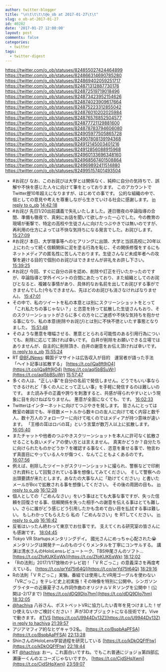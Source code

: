 ```yaml
---
author: twitter-blogger
title: "\n\t\t\t\t@o_ob at 2017-01-27\t\t"
slug: o_ob-at-2017-01-27
id: 40282
date: '2017-01-27 12:00:00'
layout: post
comments: false
categories:
  - twitter
tags:
  - twitter-digest
---
```


https://twitter.com/o_ob/statuses/824855027424464899 https://twitter.com/o_ob/statuses/824866314690785280 https://twitter.com/o_ob/statuses/824869402059251717 https://twitter.com/o_ob/statuses/824871312887730176 https://twitter.com/o_ob/statuses/824872519719018496 https://twitter.com/o_ob/statuses/824873423952154626 https://twitter.com/o_ob/statuses/824874023909617664 https://twitter.com/o_ob/statuses/824875223312855042 https://twitter.com/o_ob/statuses/824876010202025984 https://twitter.com/o_ob/statuses/824876576852504577 https://twitter.com/o_ob/statuses/824877721129881600 https://twitter.com/o_ob/statuses/824878783794606080 https://twitter.com/o_ob/statuses/824905977505865728 https://twitter.com/o_ob/statuses/824907808139194368 https://twitter.com/o_ob/statuses/824912145003401216 https://twitter.com/o_ob/statuses/824912856088915968 https://twitter.com/o_ob/statuses/824960133696348160 https://twitter.com/o_ob/statuses/824968567401508864 https://twitter.com/o_ob/statuses/824969892411514880 https://twitter.com/o_ob/statuses/824995157401493504  

*   #お詫び なお、このお詫びは大学とは関係なく、純粋に自分の気持ちで、誤解や不快を感じた人々に向けて筆をとっております。 このアカウントでTwitter歴10年超えになりますが、はじめての事です。 公的な組織の中で、個としての意見や考えを尊重しながら生きていける社会に感謝します。 [in reply to o_ob](https://twitter.com/o_ob/statuses/824837418444427265) [14:42:18](https://twitter.com/o_ob/statuses/824855027424464899)
*   #お詫び 先日1/20出前講義で失礼いたしました。連日徹夜の卒論指導の合間、準備も徹夜で、真剣にお話を聞いて欲しかった一心でした。今の教育の現場が衝撃で、特定の高校や生徒さんに向けたつぶやきでは無いのですが、再利用の仕方によっては不快な気持ちになる発言でした。お詫びします。 [15:27:09](https://twitter.com/o_ob/statuses/824866314690785280)
*   #お詫び 本日、大学理事等へのヒアリングに出頭、大学と当該高校に20年以上にわたって続く信頼関係に泥を塗る行為を恥じ、その関係修復をするにもネットメディアの匿名性に苦しんでおります。生徒さんなど未成年者への攻撃を避ける目的で個別のお詫びはできませんが非礼をお許し下さい。 [15:39:25](https://twitter.com/o_ob/statuses/824869402059251717)
*   #お詫び 今回、すぐに自分の非を認め、削除や訂正を行いたかったのですが、卒論指導と学外イベントの合間にあたっており、また組織としてのお詫びとなると、複雑な事情があり、具体的なお名前を出してお詫びする事ができませんでした(今もできません、先ほどのお詫びも消さなければなりません)。 [15:47:01](https://twitter.com/o_ob/statuses/824871312887730176)
*   その中で、私のツイートを私の本意とは別にスクリーンショットをとって「これ私たちの事じゃない？」と恣意を持って拡散した生徒さんもおり、そのスクリーンショットがさらに多くの方々にご迷惑や不快な気持ちを抱かせる事になり、私の本意(削除やお詫び)とは別に不快不徳といたす事態となりました。 [15:51:48](https://twitter.com/o_ob/statuses/824872519719018496)
*   そのような悪意を増幅させる、悪意ととられる可能性のある引用行為についても、削除に応じて頂ければ幸いです。 白井が削除をお願いできる立場ではありませんが、自主的に削除頂き、白井の謝意をお伝え頂ければ幸いです。 [in reply to o_ob](https://twitter.com/o_ob/statuses/824872519719018496) [15:55:24](https://twitter.com/o_ob/statuses/824873423952154626)
*   RT [@BFJNews](https://twitter.com/BFJNews): 韓国デマサイトは広告収入が目的　運営者が語った手法「ヘイト記事は拡散する」 [https://t.co/jQa8ft9jO4](https://t.co/jQa8ft9jO4) [https://t.co/aql5bBSuWr](https://t.co/aql5bBSuWr) [15:57:47](https://twitter.com/o_ob/statuses/824874023909617664)
*   多くの人は、"正しい事"を自分の名前で発信しません。どうでもいい事ならできるけれど「多くの人にとって正しい事」を手軽に発信するのは難しいのです。 また読み手の正義や誇りを刺激すると、共感が得られやすいという現象に目を向けねばなりません。 悪意が全面になくても、です。 [16:02:33](https://twitter.com/o_ob/statuses/824875223312855042)
*   Twitterはインターネットに向けてつぶやきを発します。 皆さんにとっては教室の雑談でも、半径数メートルから数キロの友人に向けて呟く内容と数千人、数十万人のフォローワーに向けて呟くのではメディアが持つ意味が違います。 「王様の耳はロバの耳」という言葉が数万人以上に拡散します。 [16:05:40](https://twitter.com/o_ob/statuses/824876010202025984)
*   またチャットや他者のつぶやきスクリーンショットを本人に許可なく拡散させることも良いメディアの使い方とは言えません。 真実かどうか？自分たちに向けられたものかどうか？を確認する事なく、恣意を乗せる事で、物言わず真面目にやっている人々が傷つく、なんてこともよくあるのです。 [16:07:56](https://twitter.com/o_ob/statuses/824876576852504577)
*   例えば、削除したツイートがスクリーンショットに撮られ、警察などで印刷され資料として回覧されている事を想像してみてください。 そして警察への出頭要請が来たとします。あなたの大事な人に「助けてください」と書いたメールがBccで拡散される事を想像してください。 その後の周囲の目も。 [in reply to o_ob](https://twitter.com/o_ob/statuses/824876576852504577) [16:12:28](https://twitter.com/o_ob/statuses/824877721129881600)
*   個人としての「ごめんなさい」をいう事はとても大事な事ですが、失った信頼を回復させる事、信頼関係を失った相手への謝意を伝える事はとても難しい。さらに誰がどう感じどう引用したかも含めて白い目を払拭する事は難しい。 もしわかってもらえたら 私の「ごめんなさい」を RTしてください。 [in reply to o_ob](https://twitter.com/o_ob/statuses/824877721129881600) [16:16:42](https://twitter.com/o_ob/statuses/824878783794606080)
*   反省はいったん終わって東京でお仕事です。 支えてくれる研究室の皆さんにも感謝です。 [18:04:45](https://twitter.com/o_ob/statuses/824905977505865728)
*   Tokyo VR Startupsメンタリングデイ。 國光さんにめっちゃ心配された😭 メンタリングは開発チームのものづくりメンタルを丁寧にコンサルする。 講演は清水さんのHoloLensレビュートーク、TBS仲尾さんのソフト… [https://t.co/ZfoKUKEqWk](https://t.co/ZfoKUKEqWk) [18:12:02](https://twitter.com/o_ob/statuses/824907808139194368)
*   「Rの法則」2017/1/17放映のテレビ初！「ＶＲごっこ」の意義深さを再度考えている。 [https://t.co/qrYd75t64Q](https://t.co/qrYd75t64Q) [18:29:16](https://twitter.com/o_ob/statuses/824912145003401216)
*   Rの法則「ＶＲごっこ」実験。番組では使用したVR用ゴーグルを使わない「VRごっこ」をテレビ史上初実施！その映像を特別に公開中。シンガソングライターの近藤夏子さん作詞作曲のオリジナルＶＲソングを公開中！(公開は-2/17まで) [https://t.co/dDQ9Dlo7hm](https://t.co/dDQ9Dlo7hm) [18:32:05](https://twitter.com/o_ob/statuses/824912856088915968)
*   [@hachiya](https://twitter.com/hachiya) 八谷さん、ポストペットVRに協力したい青年を見つけました！ぜひ使えないかご検討ください！ 声が3Dオブジェクトになる技術です。Viveで動きます。 [#TVS](https://twitter.com/search?q=%23TVS&src=hash) [https://t.co/U9944Dv13Z](https://t.co/U9944Dv13Z) [in reply to hachiya](https://twitter.com/hachiya/statuses/801636393671749632) [21:39:57](https://twitter.com/o_ob/statuses/824960133696348160)
*   アジアマフィア的なヒゲキャラ2名。 [https://t.co/BspbAaPFSA](https://t.co/BspbAaPFSA) [22:13:28](https://twitter.com/o_ob/statuses/824968567401508864)
*   ShinさんのHoloLens学習過程を研究している [https://t.co/kDkOQFfFtw](https://t.co/kDkOQFfFtw) [22:18:44](https://twitter.com/o_ob/statuses/824969892411514880)
*   RT [@hachiya](https://twitter.com/hachiya): おー。これ面白いですね。でもこれ普通にジョジョ第四部広瀬康一くんのエコーズじゃないですか。 [https://t.co/CjdSHqXwnj](https://t.co/CjdSHqXwnj) [23:59:07](https://twitter.com/o_ob/statuses/824995157401493504)